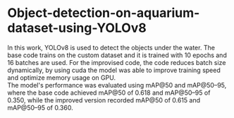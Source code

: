 # Object-detection-on-aquarium-dataset-using-YOLOv8
In this work, YOLOv8 is used to detect the objects under the water. The base code trains on the custom dataset and it is trained with 10 epochs and 16 batches are used. For the improvised code, the code reduces batch size dynamically, by using cuda the model was able to improve training speed and optimize memory usage on GPU.  
The model's performance was evaluated using mAP@50 and mAP@50–95, where the base code achieved mAP@50 of 0.618 and mAP@50–95 of 0.350, while the improved version recorded mAP@50 of 0.615 and mAP@50–95 of 0.360.


